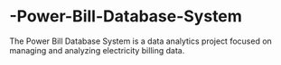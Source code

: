 # -Power-Bill-Database-System
The Power Bill Database System is a data analytics project focused on managing and analyzing electricity billing data. 
